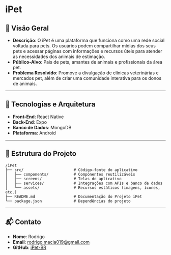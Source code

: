 # iPet

## 📜 Visão Geral

-   **Descrição**: O iPet é uma plataforma que funciona como uma rede social voltada para pets. Os usuários podem compartilhar mídias dos seus pets e acessar páginas com informações e recursos úteis para atender às necessidades dos animais de estimação.
-   **Público-Alvo**: Pais de pets, amantes de animais e profissionais da área pet.
-   **Problema Resolvido**: Promove a divulgação de clínicas veterinárias e mercados pet, além de criar uma comunidade interativa para os donos de animais.

---

## 🔧 Tecnologias e Arquitetura

-   **Front-End**: React Native
-   **Back-End**: Expo
-   **Banco de Dados**: MongoDB
-   **Plataforma**: Android

---

## 📂 Estrutura do Projeto

```plaintext
/iPet
├── src/                      # Código-fonte do aplicativo
│   ├── components/           # Componentes reutilizáveis
│   ├── screens/              # Telas do aplicativo
│   ├── services/             # Integrações com APIs e banco de dados
│   └── assets/               # Recursos estáticos (imagens, ícones, etc.)
├── README.md                 # Documentação do Projeto iPet
└── package.json              # Dependências do projeto
```

---

## 📬 Contato

-   **Nome**: Rodrigo
-   **Email**: [rodrigo.macia019@gmail.com](mailto:rodrigo.macia019@gmail.com)
-   **GitHub**: [iPet-BR](https://github.com/iPet-BR)
